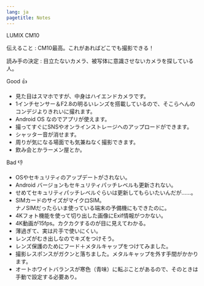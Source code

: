```yaml
---
lang: ja
pagetitle: Notes
---
```


LUMIX CM10

伝えること
:   CM10最高。これがあればどこでも撮影できる！

読み手の決定
:   目立たないカメラ、被写体に意識させないカメラを探している人。


Good &#128077;

* 見た目はスマホですが、中身はハイエンドカメラです。
* 1インチセンサー＆F2.8の明るいレンズを搭載しているので、そこらへんのコンデジよりきれいに撮れます。
* Android OS なのでアプリが使えます。
* 撮ってすぐにSNSやオンラインストレージへのアップロードができます。
* シャッター音が消せます。
* 周りが気になる場面でも気兼ねなく撮影できます。
* 飲み会とかラーメン屋とか。


Bad &#128078;

* OSやセキュリティのアップデートがされない。
* Android バージョンもセキュリティパッチレベルも更新されない。
* せめてセキュリティパッチレベルぐらいは更新してもらいたいんだが……。
* SIMカードのサイズがマイクロSIM。 \
  ナノSIMだったらいま使っている端末の予備機にもできたのに。
* 4Kフォト機能を使って切り出した画像にExif情報がつかない。
* 4K動画が15fps。カクカクするのが目に見えてわかる。
* 薄過ぎて、実は片手で使いにくい。
* レンズがむき出しなのでキズをつけそう。
* レンズ保護のためにフード＋メタルキャップをつけてみました。
* 撮影レスポンスがガクンと落ちました。メタルキャップを外す手間がかかります。
* オートホワイトバランスが寒色（青味）に転ぶことがあるので、そのときは手動で設定する必要あり。













